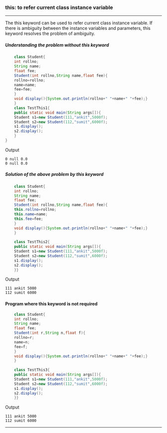 ### this: to refer current class instance variable

----

The this keyword can be used to refer current class instance variable. If there is ambiguity between the instance variables and parameters, this keyword resolves the problem of ambiguity. 

##### Understanding the problem without this keyword
```java
    class Student{  
    int rollno;  
    String name;  
    float fee;  
    Student(int rollno,String name,float fee){  
    rollno=rollno;  
    name=name;  
    fee=fee;  
    }  
    void display(){System.out.println(rollno+" "+name+" "+fee);}  
    }  
    class TestThis1{  
    public static void main(String args[]){  
    Student s1=new Student(111,"ankit",5000f);  
    Student s2=new Student(112,"sumit",6000f);  
    s1.display();  
    s2.display();  
    }
}  
```
Output
```
0 null 0.0
0 null 0.0
```

##### Solution of the above problem by this keyword

```java
    class Student{  
    int rollno;  
    String name;  
    float fee;  
    Student(int rollno,String name,float fee){  
    this.rollno=rollno;  
    this.name=name;  
    this.fee=fee;  
    }  
    void display(){System.out.println(rollno+" "+name+" "+fee);}  
    }  
      
    class TestThis2{  
    public static void main(String args[]){  
    Student s1=new Student(111,"ankit",5000f);  
    Student s2=new Student(112,"sumit",6000f);  
    s1.display();  
    s2.display();  
    }}  
```
Output
````
111 ankit 5000
112 sumit 6000
````


#### Program where this keyword is not required

```java
    class Student{  
    int rollno;  
    String name;  
    float fee;  
    Student(int r,String n,float f){  
    rollno=r;  
    name=n;  
    fee=f;  
    }  
    void display(){System.out.println(rollno+" "+name+" "+fee);}  
    }  
      
    class TestThis3{  
    public static void main(String args[]){  
    Student s1=new Student(111,"ankit",5000f);  
    Student s2=new Student(112,"sumit",6000f);  
    s1.display();  
    s2.display();  
    }}  
```

Output
```
111 ankit 5000
112 sumit 6000
```

------

